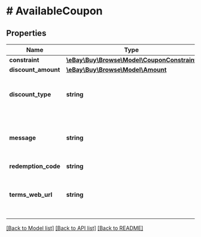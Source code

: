 # # AvailableCoupon

## Properties

Name | Type | Description | Notes
------------ | ------------- | ------------- | -------------
**constraint** | [**\eBay\Buy\Browse\Model\CouponConstraint**](CouponConstraint.md) |  | [optional]
**discount_amount** | [**\eBay\Buy\Browse\Model\Amount**](Amount.md) |  | [optional]
**discount_type** | **string** | The type of discount that the coupon applies. For implementation help, refer to &lt;a href&#x3D;&#39;https://developer.ebay.com/api-docs/buy/browse/types/gct:CouponDiscountType&#39;&gt;eBay API documentation&lt;/a&gt; | [optional]
**message** | **string** | A description of the coupon.&lt;br&gt;&lt;br&gt;&lt;span class&#x3D;\&quot;tablenote\&quot;&gt;&lt;b&gt;Note:&lt;/b&gt; The value returned in the &lt;code&gt;termsWebUrl&lt;/code&gt; field should appear for all experiences when displaying coupons. The value in the &lt;code&gt;availableCoupons.message&lt;/code&gt; field must also be included if returned in the API response.&lt;/span&gt; | [optional]
**redemption_code** | **string** | The coupon code. | [optional]
**terms_web_url** | **string** | The URL to the coupon terms of use.&lt;br&gt;&lt;br&gt;&lt;span class&#x3D;\&quot;tablenote\&quot;&gt;&lt;b&gt;Note:&lt;/b&gt; The value returned in the &lt;code&gt;termsWebUrl&lt;/code&gt; field should appear for all experiences when displaying coupons. The value in the &lt;code&gt;availableCoupons.message&lt;/code&gt; field must also be included if returned in the API response.&lt;/span&gt; | [optional]

[[Back to Model list]](../../README.md#models) [[Back to API list]](../../README.md#endpoints) [[Back to README]](../../README.md)
